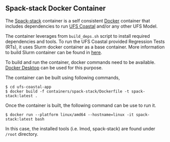 ## Spack-stack Docker Container

The [Spack-stack](https://github.com/JCSDA/spack-stack) container is a self consistent [Docker](https://www.docker.com) container that includes dependencies to run [UFS Coastal](https://github.com/oceanmodeling/ufs-coastal) and/or any other UFS Model. 

The container leverages from `build_deps.sh` script to install required dependencies and tools. To run the UFS Coastal provided Regression Tests (RTs), it uses Slurm docker container as a base container. More information to build Slurm container can be found in [here](https://github.com/oceanmodeling/ufs-coastal-app/blob/main/containers/slurm/README.md).

To build and run the container, docker commands need to be available. [Docker Desktop](https://www.docker.com/products/docker-desktop/) can be used for this purpose.

The container can be built using following commands,

```shell
$ cd ufs-coastal-app
$ docker build -f containers/spack-stack/Dockerfile -t spack-stack:latest .
```

Once the container is built, the following command can be use to run it.

```shell
$ docker run --platform linux/amd64 --hostname=linux -it spack-stack:latest bash
```

In this case, the installed tools (i.e. lmod, spack-stack) are found under `/root` directory.
